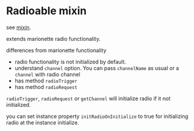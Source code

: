 # Radioable mixin
see [mixin](../helpers/mix.md).

extends marionette radio functionality.

differences from marionette functionality
* radio functionality is not initialized by default.
* understand `channel` option. You can pass `channelName` as usual or a `channel` with radio channel
* has method `radioTrigger`
* has method `radioRequest`

`radioTrigger`, `radioRequest` or `getChannel` will initialize radio if it not initialized.

you can set instance property `initRadioOnInitialize` to true for initializing radio at the instance initialize.
